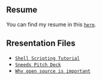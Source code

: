 ## Resume
You can find my resume in this  <a href="https://github.com/aryabartar/my-files/tree/master/resume" target="_blank">`here`</a>. 

## Rresentation Files
- <a href="https://github.com/aryabartar/my-files/tree/master/presentation/ShellScriptingTutorial" target="_blank">`Shell Scripting Tutorial`</a>  
- <a href="https://github.com/aryabartar/my-files/tree/master/presentation/sNeeds%20Pitch%20Deck" target="_blank">`Sneeds Pitch Deck`</a>  
- <a href="https://github.com/aryabartar/my-files/tree/master/presentation/OpenSource" target="_blank">`Why open source is important`</a>  

